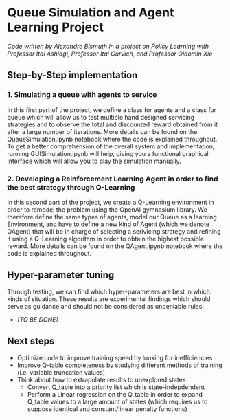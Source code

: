 # Queue Simulation and Agent Learning Project

*Code written by Alexandre Bismuth in a project on Policy Learning with Professor Itai Ashlagi, Professor Itai Gurvich, and Professor Qiaomin Xie*

## Step-by-Step implementation

### 1. Simulating a queue with agents to service

In this first part of the project, we define a class for agents and a class for queue which will allow us to test multiple hand designed servicing strategies and to observe the total and discounted reward obtained from it after a large number of iterations. More details can be found on the QueueSimulation.ipynb notebook where the code is explained throughout. To get a better comprehension of the overall system and implementation, running GUISimulation.ipynb will help, giving you a functional graphical interface which will allow you to play the simulation manually.

### 2. Developing a Reinforcement Learning Agent in order to find the best strategy through Q-Learning

In this second part of the project, we create a Q-Learning environment in order to remodel the problem using the OpenAI gymnasium library. We therefore define the same types of agents, model our Queue as a learning Environment, and have to define a new kind of Agent (which we denote QAgent) that will be in charge of selecting a serivicing strategy and refining it using a Q-Learning algorithm in order to obtain the highest possible reward. More details can be found on the QAgent.ipynb notebook where the code is explained throughout.

## Hyper-parameter tuning

Through testing, we can find which hyper-parameters are best in which kinds of situation. These results are experimental findings which should serve as guidance and should not be considered as undeniable rules:

- *\[TO BE DONE\]*

## Next steps

- Optimize code to improve training speed by looking for inefficiencies
- Improve Q-table completeness by studying different methods of training (i.e. variable truncation values)
- Think about how to extrapolate results to unexplored states
  - Convert Q_table into a priority list which is state-indepdendent
  - Perform a Linear regression on the Q_table in order to expand Q_table values to a large amount of states (which requires us to suppose identical and constant/linear penalty functions)
